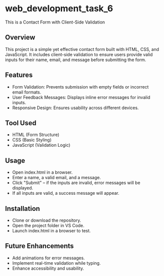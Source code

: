 # web_development_task_6
This is a Contact Form with Client-Side Validation
## Overview
This project is a simple yet effective contact form built with HTML, CSS, and JavaScript. It includes client-side validation to ensure users provide valid inputs for their name, email, and message before submitting the form.

## Features
- Form Validation: Prevents submission with empty fields or incorrect email formats.
- User Feedback Messages: Displays inline error messages for invalid inputs.
- Responsive Design: Ensures usability across different devices.

## Tool Used
- HTML (Form Structure)
- CSS (Basic Styling)
- JavaScript (Validation Logic)

## Usage
- Open index.html in a browser.
- Enter a name, a valid email, and a message.
- Click "Submit" – if the inputs are invalid, error messages will be displayed.
- If all inputs are valid, a success message will appear.

## Installation
- Clone or download the repository.
- Open the project folder in VS Code.
- Launch index.html in a browser to test.

## Future Enhancements
- Add animations for error messages.
- Implement real-time validation while typing.
- Enhance accessibility and usability.
